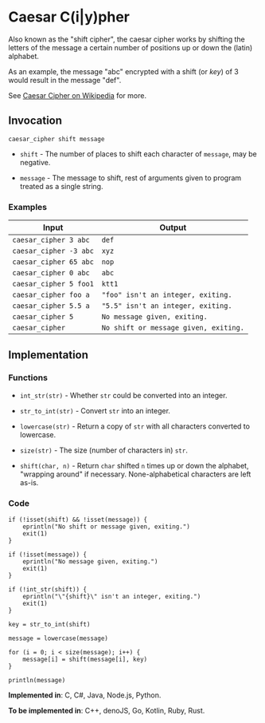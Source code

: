 # Caesar C(i|y)pher

Also known as the "shift cipher", the caesar cipher works by shifting the letters of the message a certain number of positions up or down the (latin) alphabet.

As an example, the message "abc" encrypted with a shift (or *key*) of 3 would result in the message "def".

See [Caesar Cipher on Wikipedia](https://en.wikipedia.org/wiki/Caesar_cipher) for more.

## Invocation

`caesar_cipher shift message`

- `shift` - The number of places to shift each character of `message`, may be negative.

- `message` - The message to shift, rest of arguments given to program treated as a single string.

### Examples

| Input                  | Output                                |
| ---------------------  | --------------------------------------|
| `caesar_cipher 3 abc`  | `def`                                 |
| `caesar_cipher -3 abc` | `xyz`                                 |
| `caesar_cipher 65 abc` | `nop`                                 |
| `caesar_cipher 0 abc`  | `abc`                                 |
| `caesar_cipher 5 foo1` | `ktt1`                                |
| `caesar_cipher foo a`  | `"foo" isn't an integer, exiting.`    |
| `caesar_cipher 5.5 a`  | `"5.5" isn't an integer, exiting.`    |
| `caesar_cipher 5`      | `No message given, exiting.`          |
| `caesar_cipher`        | `No shift or message given, exiting.` |

## Implementation

### Functions

- `int_str(str)` - Whether `str` could be converted into an integer.

- `str_to_int(str)` - Convert `str` into an integer.

- `lowercase(str)` - Return a copy of `str` with all characters converted to lowercase.

- `size(str)` - The size (number of characters in) `str`.

- `shift(char, n)` - Return `char` shifted `n` times up or down the alphabet, "wrapping around" if necessary. None-alphabetical characters are left as-is.

### Code

```
if (!isset(shift) && !isset(message)) {
    eprintln("No shift or message given, exiting.")
    exit(1)
}

if (!isset(message)) {
    eprintln("No message given, exiting.")
    exit(1)
}

if (!int_str(shift)) {
    eprintln("\"{shift}\" isn't an integer, exiting.")
    exit(1)
}

key = str_to_int(shift)

message = lowercase(message)

for (i = 0; i < size(message); i++) {
    message[i] = shift(message[i], key)
}

println(message)
```

**Implemented in**: C, C#, Java, Node.js, Python.

**To be implemented in**: C++, denoJS, Go, Kotlin, Ruby, Rust.
